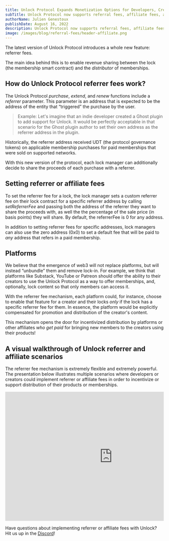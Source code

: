 ```yaml
---
title: Unlock Protocol Expands Monetization Options for Developers, Creators, Platforms, and Affiliates
subTitle: Unlock Protocol now supports referral fees, affiliate fees, and other monetization options
authorName: Julien Genestoux
publishDate: August 16, 2022
description: Unlock Protocol now supports referral fees, affiliate fees, and other ways for developers, creators, platforms, and the Unlock ecosystem to monetize.
image: /images/blog/referral-fees/header-affiliate.png
---
```


The latest version of Unlock Protocol introduces a whole new feature: referrer fees.

The main idea behind this is to enable revenue sharing between the lock (the membership smart contract) and the _distributor_ of memberships.

## How do Unlock Protocol referrer fees work?

The Unlock Protocol _purchase_, _extend_, and _renew_ functions include a _referrer_ parameter. This parameter is an address that is expected to be the address of the entity that “triggered” the purchase by the user.

<blockquote>
Example: Let's imagine that an indie developer created a Ghost plugin to add support for Unlock. It would be perfectly acceptable in that scenario for the Ghost plugin author to set their own address as the referrer address in the plugin.

</blockquote>

Historically, the referrer address received UDT (the protocol governance tokens) on applicable membership purchases for paid memberships that were sold on supported networks.

With this new version of the protocol, each lock manager can additionally decide to share the proceeds of each purchase with a referrer.

## Setting referrer or affiliate fees

To set the referrer fee for a lock, the lock manager sets a custom referrer fee on their lock contract for a specific referrer address by calling _setReferrerFee_ and passing both the address of the referrer they want to share the proceeds with, as well the the percentage of the sale price (in basis points) they will share. By default, the referrerFee is 0 for any address.

In addition to setting referrer fees for specific addresses, lock managers can also use the zero address (0x0) to set a default fee that will be paid to _any_ address that refers in a paid membership.

## Platforms

We believe that the emergence of web3 will not replace platforms, but will instead “unbundle” them and remove lock-in. For example, we think that platforms like Substack, YouTube or Patreon should offer the ability to their creators to use the Unlock Protocol as a way to offer memberships, and, optionally, lock content so that only members can access it.

With the referrer fee mechanism, each platform could, for instance, choose to enable that feature for a creator and their locks _only_ if the lock has a specific referrer fee for them. In essence, the platform would be explicitly compensated for promotion and distribution of the creator's content.

This mechanism opens the door for incentivized distribution by platforms or other affiliates _who get paid_ for bringing new members to the creators using their products!

## A visual walkthrough of Unlock referrer and affiliate scenarios

The referrer fee mechanism is extremely flexible and extremely powerful. The presentation below illustrates multiple scenarios where developers or creators could implement referrer or affiliate fees in order to incentivize or support distribution of their products or memberships.

<div style="position: relative; overflow: hidden; width: 100%; padding-top: 0%;"><iframe src="https://docs.google.com/presentation/d/e/2PACX-1vQq_4ktW66q-Hn68Q07cazlMaQujJjSJWQHCz2LuzSAElBkmArOmlN8p6Aq5y6lnajicI5T7WvlKrXA/embed?start=false&loop=false&delayms=3000" frameborder="0" width="680" height="411" allowfullscreen="true" mozallowfullscreen="true" webkitallowfullscreen="true"></iframe></div>

Have questions about implementing referrer or affiliate fees with Unlock? Hit us up in the [Discord](Discord)!
